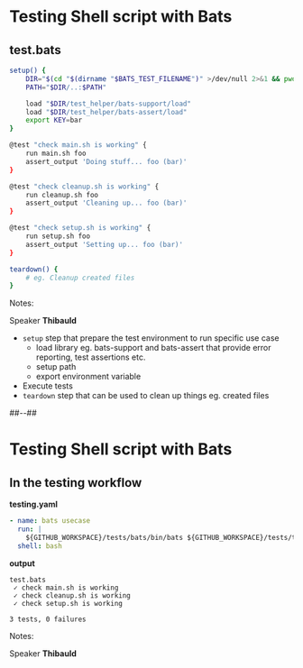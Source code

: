 <!-- .slide: class="two-column with-code-bg-dark" -->

# Testing Shell script with Bats

## test.bats

```sh [1-8|2-3|5-6|7|10-13,15-18,20-23|25-27]
setup() {
    DIR="$(cd "$(dirname "$BATS_TEST_FILENAME")" >/dev/null 2>&1 && pwd)"
    PATH="$DIR/..:$PATH"

    load "$DIR/test_helper/bats-support/load"
    load "$DIR/test_helper/bats-assert/load"
    export KEY=bar
}

@test "check main.sh is working" {
    run main.sh foo
    assert_output 'Doing stuff... foo (bar)'
}

@test "check cleanup.sh is working" {
    run cleanup.sh foo
    assert_output 'Cleaning up... foo (bar)'
}

@test "check setup.sh is working" {
    run setup.sh foo
    assert_output 'Setting up... foo (bar)'
}

teardown() {
    # eg. Cleanup created files
}
```

Notes:

Speaker **Thibauld**

- `setup` step that prepare the test environment to run specific use case
  - load library eg. bats-support and bats-assert that provide error reporting, test assertions etc.
  - setup path
  - export environment variable
- Execute tests
- `teardown` step that can be used to clean up things eg. created files

##--##

# Testing Shell script with Bats

## In the testing workflow

**testing.yaml**

```yaml
- name: bats usecase
  run: |
    ${GITHUB_WORKSPACE}/tests/bats/bin/bats ${GITHUB_WORKSPACE}/tests/tests.bats
  shell: bash
```

**output**

```shell
test.bats
 ✓ check main.sh is working
 ✓ check cleanup.sh is working
 ✓ check setup.sh is working

3 tests, 0 failures
```

Notes:

Speaker **Thibauld**
